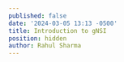 ```yaml
---
published: false
date: '2024-03-05 13:13 -0500'
title: Introduction to gNSI
position: hidden
author: Rahul Sharma
---
```


